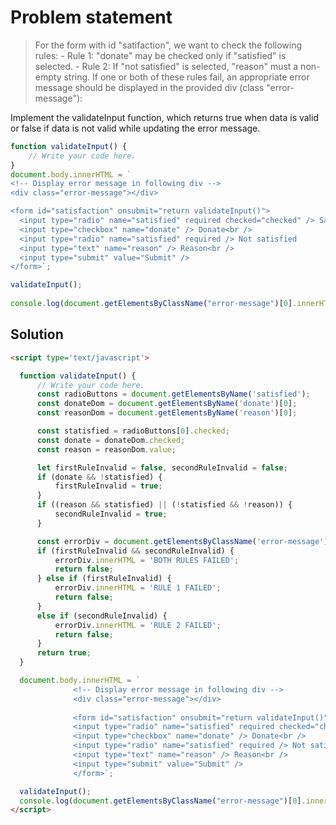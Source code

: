 # Problem statement
> For the form with id "satifaction", we want to check the following rules:
    - Rule 1: "donate" may be checked only if "satisfied" is selected.
    - Rule 2: If "not satisfied" is selected, "reason" must a non-empty string.
If one or both of these rules fail, an appropriate error message should be displayed in the provided div (class "error-message"):

Implement the validateInput function, which returns true when data is valid or false if data is not valid while updating the error message.

```js
function validateInput() {
    // Write your code here.            
}
document.body.innerHTML = `
<!-- Display error message in following div -->
<div class="error-message"></div>

<form id="satisfaction" onsubmit="return validateInput()">
  <input type="radio" name="satisfied" required checked="checked" /> Satisfied
  <input type="checkbox" name="donate" /> Donate<br />
  <input type="radio" name="satisfied" required /> Not satisfied
  <input type="text" name="reason" /> Reason<br />
  <input type="submit" value="Submit" />
</form>`;

validateInput();
            
console.log(document.getElementsByClassName("error-message")[0].innerHTML);
```
## Solution

```html
<script type='text/javascript'>

  function validateInput() {
      // Write your code here.
      const radioButtons = document.getElementsByName('satisfied');
      const donateDom = document.getElementsByName('donate')[0];
      const reasonDom = document.getElementsByName('reason')[0];

      const statisfied = radioButtons[0].checked;
      const donate = donateDom.checked;
      const reason = reasonDom.value;

      let firstRuleInvalid = false, secondRuleInvalid = false;
      if (donate && !statisfied) {
          firstRuleInvalid = true;
      }
      if ((reason && statisfied) || (!statisfied && !reason)) {
          secondRuleInvalid = true;
      }

      const errorDiv = document.getElementsByClassName('error-message')[0];
      if (firstRuleInvalid && secondRuleInvalid) {
          errorDiv.innerHTML = 'BOTH RULES FAILED';
          return false;
      } else if (firstRuleInvalid) {
          errorDiv.innerHTML = 'RULE 1 FAILED';
          return false;
      }
      else if (secondRuleInvalid) {
          errorDiv.innerHTML = 'RULE 2 FAILED';
          return false;
      }
      return true;
  }

  document.body.innerHTML = `
              <!-- Display error message in following div -->
              <div class="error-message"></div>
  
              <form id="satisfaction" onsubmit="return validateInput()">
              <input type="radio" name="satisfied" required checked="checked" /> Satisfied
              <input type="checkbox" name="donate" /> Donate<br />
              <input type="radio" name="satisfied" required /> Not satisfied
              <input type="text" name="reason" /> Reason<br />
              <input type="submit" value="Submit" />
              </form>`;

  validateInput();
  console.log(document.getElementsByClassName("error-message")[0].innerHTML);
</script>
```